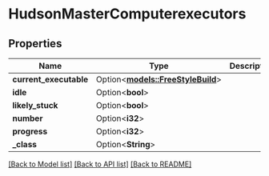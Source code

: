 # HudsonMasterComputerexecutors

## Properties

Name | Type | Description | Notes
------------ | ------------- | ------------- | -------------
**current_executable** | Option<[**models::FreeStyleBuild**](FreeStyleBuild.md)> |  | [optional]
**idle** | Option<**bool**> |  | [optional]
**likely_stuck** | Option<**bool**> |  | [optional]
**number** | Option<**i32**> |  | [optional]
**progress** | Option<**i32**> |  | [optional]
**_class** | Option<**String**> |  | [optional]

[[Back to Model list]](../README.md#documentation-for-models) [[Back to API list]](../README.md#documentation-for-api-endpoints) [[Back to README]](../README.md)


